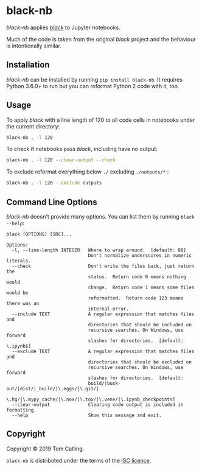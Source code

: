 # black-nb

*black-nb* applies [*black*](https://github.com/ambv/black) to Jupyter notebooks.

Much of the code is taken from the original *black* project and the behaviour is intentionally similar.
 
## Installation

*black-nb* can be installed by running `pip install black-nb`.  It requires
Python 3.6.0+ to run but you can reformat Python 2 code with it, too.

## Usage

To apply *black* with a line length of 120 to all code cells in notebooks under the current directory:

```bash
black-nb . -l 120
```

To check if notebooks pass *black*, including have no output:

```bash
black-nb . -l 120 --clear-output --check
```

To exclude reformat everything below `./` excluding `./outputs/*` :

```bash
black-nb . -l 120 --exclude outputs
```

## Command Line Options

*black-nb* doesn't provide many options.  You can list them by running
`black --help`:

```text
black [OPTIONS] [SRC]...

Options:
  -l, --line-length INTEGER   Where to wrap around.  [default: 88]
                              Don't normalize underscores in numeric literals.
  --check                     Don't write the files back, just return the
                              status.  Return code 0 means nothing would
                              change.  Return code 1 means some files would be
                              reformatted.  Return code 123 means there was an
                              internal error.
  --include TEXT              A regular expression that matches files and
                              directories that should be included on
                              recursive searches. On Windows, use forward
                              slashes for directories.  [default: \.ipynb$]
  --exclude TEXT              A regular expression that matches files and
                              directories that should be excluded on
                              recursive searches. On Windows, use forward
                              slashes for directories.  [default:
                              build/|buck-out/|dist/|_build/|\.eggs/|\.git/|
                              \.hg/|\.mypy_cache/|\.nox/|\.tox/|\.venv/|\.ipynb_checkpoints]
  --clear-output              Clearing code output is included in formatting.
  --help                      Show this message and exit.
```


## Copyright

Copyright © 2019 Tom Catling.

`black-nb` is distributed under the terms of the [ISC licence].

[isc licence]: https://opensource.org/licenses/ISC
